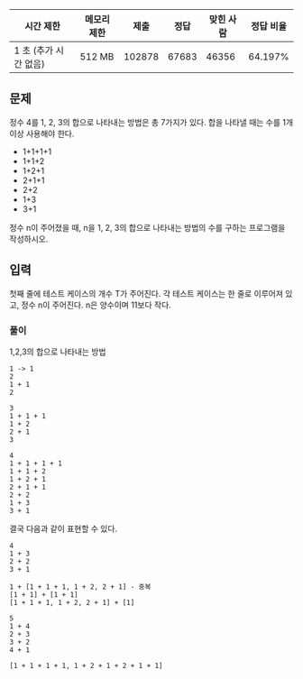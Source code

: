   

|시간 제한|메모리 제한|제출|정답|맞힌 사람|정답 비율|
|---|---|---|---|---|---|
|1 초 (추가 시간 없음)|512 MB|102878|67683|46356|64.197%|

## 문제

정수 4를 1, 2, 3의 합으로 나타내는 방법은 총 7가지가 있다. 합을 나타낼 때는 수를 1개 이상 사용해야 한다.

- 1+1+1+1
- 1+1+2
- 1+2+1
- 2+1+1
- 2+2
- 1+3
- 3+1

정수 n이 주어졌을 때, n을 1, 2, 3의 합으로 나타내는 방법의 수를 구하는 프로그램을 작성하시오.

## 입력

첫째 줄에 테스트 케이스의 개수 T가 주어진다. 각 테스트 케이스는 한 줄로 이루어져 있고, 정수 n이 주어진다. n은 양수이며 11보다 작다.

### 풀이

1,2,3의 합으로 나타내는 방법

```
1 -> 1 
2
1 + 1 
2

3 
1 + 1 + 1
1 + 2
2 + 1 
3

4
1 + 1 + 1 + 1 
1 + 1 + 2
1 + 2 + 1
2 + 1 + 1
2 + 2
1 + 3
3 + 1
```

결국 다음과 같이 표현할 수 있다.
```
4 
1 + 3
2 + 2
3 + 1

1 + [1 + 1 + 1, 1 + 2, 2 + 1] - 중복
[1 + 1] + [1 + 1]
[1 + 1 + 1, 1 + 2, 2 + 1] + [1]

5
1 + 4
2 + 3
3 + 2
4 + 1

[1 + 1 + 1 + 1, 1 + 2 + 1 + 2 + 1 + 1]
```
